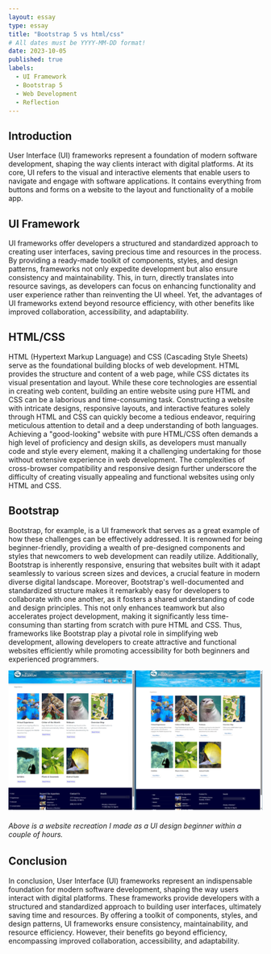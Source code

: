 ```yaml
---
layout: essay
type: essay
title: "Bootstrap 5 vs html/css"
# All dates must be YYYY-MM-DD format!
date: 2023-10-05
published: true
labels:
  - UI Framework
  - Bootstrap 5
  - Web Development 
  - Reflection
---
```



## Introduction
User Interface (UI) frameworks represent a foundation of modern software development, shaping the way clients interact with digital platforms. At its core, UI refers to the visual and interactive elements that enable users to navigate and engage with software applications. It contains everything from buttons and forms on a website to the layout and functionality of a mobile app. 


## UI Framework

UI frameworks offer developers a structured and standardized approach to creating user interfaces, saving precious time and resources in the process. By providing a ready-made toolkit of components, styles, and design patterns, frameworks not only expedite development but also ensure consistency and maintainability. This, in turn, directly translates into resource savings, as developers can focus on enhancing functionality and user experience rather than reinventing the UI wheel. Yet, the advantages of UI frameworks extend beyond resource efficiency, with other benefits like improved collaboration, accessibility, and adaptability.

## HTML/CSS
HTML (Hypertext Markup Language) and CSS (Cascading Style Sheets) serve as the foundational building blocks of web development. HTML provides the structure and content of a web page, while CSS dictates its visual presentation and layout. While these core technologies are essential in creating web content, building an entire website using pure HTML and CSS can be a laborious and time-consuming task. Constructing a website with intricate designs, responsive layouts, and interactive features solely through HTML and CSS can quickly become a tedious endeavor, requiring meticulous attention to detail and a deep understanding of both languages. Achieving a "good-looking" website with pure HTML/CSS often demands a high level of proficiency and design skills, as developers must manually code and style every element, making it a challenging undertaking for those without extensive experience in web development. The complexities of cross-browser compatibility and responsive design further underscore the difficulty of creating visually appealing and functional websites using only HTML and CSS.

## Bootstrap

Bootstrap, for example, is a UI framework that serves as a great example of how these challenges can be effectively addressed. It is renowned for being beginner-friendly, providing a wealth of pre-designed components and styles that newcomers to web development can readily utilize. Additionally, Bootstrap is inherently responsive, ensuring that websites built with it adapt seamlessly to various screen sizes and devices, a crucial feature in modern diverse digital landscape. Moreover, Bootstrap's well-documented and standardized structure makes it remarkably easy for developers to collaborate with one another, as it fosters a shared understanding of code and design principles. This not only enhances teamwork but also accelerates project development, making it significantly less time-consuming than starting from scratch with pure HTML and CSS. Thus, frameworks like Bootstrap play a pivotal role in simplifying web development, allowing developers to create attractive and functional websites efficiently while promoting accessibility for both beginners and experienced programmers.


<img class="rounded float-start pe-4" src="../img/ui_framework/recreation.png" width="600">  

###### Above is a website recreation I made as a UI design beginner within a couple of hours.

## Conclusion
In conclusion, User Interface (UI) frameworks represent an indispensable foundation for modern software development, shaping the way users interact with digital platforms. These frameworks provide developers with a structured and standardized approach to building user interfaces, ultimately saving time and resources. By offering a toolkit of components, styles, and design patterns, UI frameworks ensure consistency, maintainability, and resource efficiency. However, their benefits go beyond efficiency, encompassing improved collaboration, accessibility, and adaptability.



